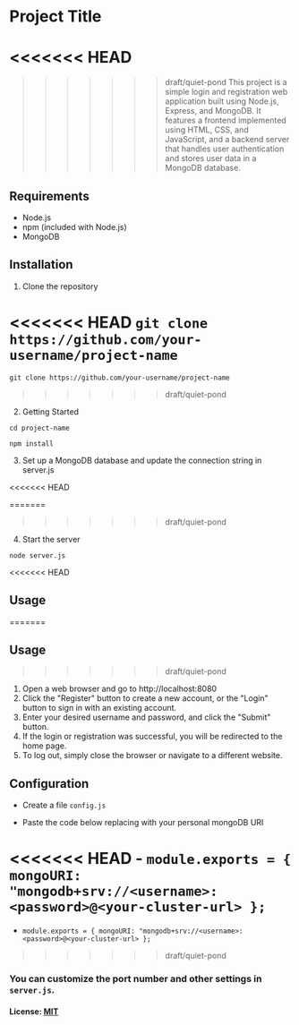 # Project Title
<<<<<<< HEAD
=======

>>>>>>> draft/quiet-pond
This project is a simple login and registration web application built using Node.js, Express, and MongoDB.
It features a frontend implemented using HTML, CSS, and JavaScript, and a backend server that handles user authentication and stores user data in a MongoDB database.

## Requirements

- Node.js
- npm (included with Node.js)
- MongoDB

## Installation

1. Clone the repository

<<<<<<< HEAD
 `git clone https://github.com/your-username/project-name`
=======
`git clone https://github.com/your-username/project-name`
>>>>>>> draft/quiet-pond

2. Getting Started

`cd project-name`

`npm install`

3. Set up a MongoDB database and update the connection string in server.js

<<<<<<< HEAD

=======
>>>>>>> draft/quiet-pond
4. Start the server

`node server.js`

<<<<<<< HEAD

## Usage
=======
## Usage

>>>>>>> draft/quiet-pond
1. Open a web browser and go to http://localhost:8080
2. Click the "Register" button to create a new account, or the "Login" button to sign in with an existing account.
3. Enter your desired username and password, and click the "Submit" button.
4. If the login or registration was successful, you will be redirected to the home page.
5. To log out, simply close the browser or navigate to a different website.

## Configuration

- Create a file `config.js`

- Paste the code below replacing with your personal mongoDB URI

<<<<<<< HEAD
	- `module.exports = {
	mongoURI:
		"mongodb+srv://<username>:<password>@<your-cluster-url>
	};`
=======
  - `module.exports = {
mongoURI:
	"mongodb+srv://<username>:<password>@<your-cluster-url>
};`
>>>>>>> draft/quiet-pond

### You can customize the port number and other settings in `server.js`.

#### License: [MIT](https://github.com/m1ckeyyy/habit-tracker/blob/master/LICENSE)
